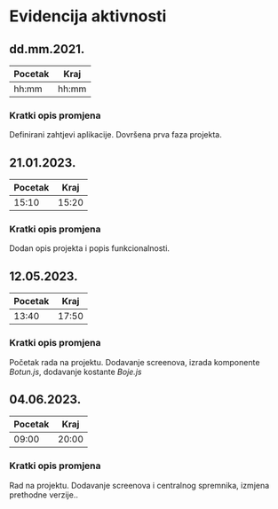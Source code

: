 # Evidencija aktivnosti
## dd.mm.2021.
Pocetak | Kraj
------- | ----
hh:mm   | hh:mm
### Kratki opis promjena
Definirani zahtjevi aplikacije.
Dovršena prva faza projekta.

## 21.01.2023.
Pocetak | Kraj
------- | ----
15:10   | 15:20
### Kratki opis promjena
Dodan opis projekta i popis funkcionalnosti.

## 12.05.2023.
Pocetak | Kraj
------- | ----
13:40   | 17:50
### Kratki opis promjena
Početak rada na projektu. 
Dodavanje screenova, izrada komponente _Botun.js_, dodavanje kostante _Boje.js_

## 04.06.2023.
Pocetak | Kraj
------- | ----
09:00   | 20:00
### Kratki opis promjena
Rad na projektu. Dodavanje screenova i centralnog spremnika, izmjena prethodne verzije..
